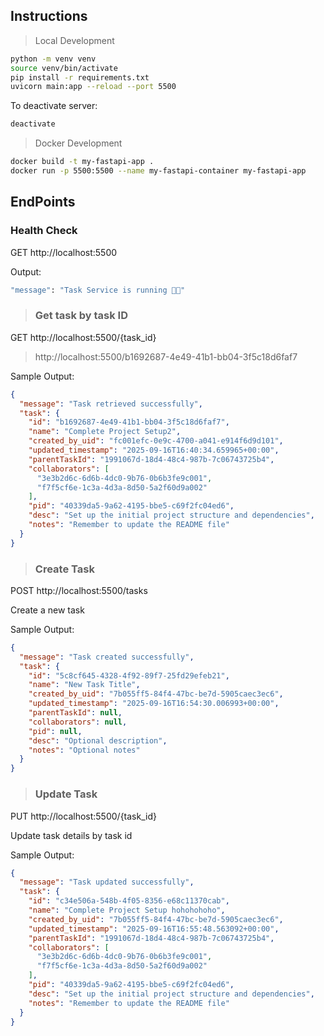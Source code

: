 ## Instructions
> Local Development
```bash
python -m venv venv
source venv/bin/activate
pip install -r requirements.txt
uvicorn main:app --reload --port 5500
```

To deactivate server:
```bash
deactivate
```
> Docker Development
```bash
docker build -t my-fastapi-app .
docker run -p 5500:5500 --name my-fastapi-container my-fastapi-app
```

## EndPoints

### Health Check

GET http://localhost:5500

Output:
```bash
"message": "Task Service is running 🚀😱"
```
>### Get task by task ID

GET http://localhost:5500/{task_id}

> http://localhost:5500/b1692687-4e49-41b1-bb04-3f5c18d6faf7

Sample Output:
```json
{
  "message": "Task retrieved successfully",
  "task": {
    "id": "b1692687-4e49-41b1-bb04-3f5c18d6faf7",
    "name": "Complete Project Setup2",
    "created_by_uid": "fc001efc-0e9c-4700-a041-e914f6d9d101",
    "updated_timestamp": "2025-09-16T16:40:34.659965+00:00",
    "parentTaskId": "1991067d-18d4-48c4-987b-7c06743725b4",
    "collaborators": [
      "3e3b2d6c-6d6b-4dc0-9b76-0b6b3fe9c001",
      "f7f5cf6e-1c3a-4d3a-8d50-5a2f60d9a002"
    ],
    "pid": "40339da5-9a62-4195-bbe5-c69f2fc04ed6",
    "desc": "Set up the initial project structure and dependencies",
    "notes": "Remember to update the README file"
  }
}
```

>### Create Task

POST http://localhost:5500/tasks

Create a new task

Sample Output:
```json
{
  "message": "Task created successfully",
  "task": {
    "id": "5c8cf645-4328-4f92-89f7-25fd29efeb21",
    "name": "New Task Title",
    "created_by_uid": "7b055ff5-84f4-47bc-be7d-5905caec3ec6",
    "updated_timestamp": "2025-09-16T16:54:30.006993+00:00",
    "parentTaskId": null,
    "collaborators": null,
    "pid": null,
    "desc": "Optional description",
    "notes": "Optional notes"
  }
}
```

>### Update Task

PUT http://localhost:5500/{task_id}

Update task details by task id

Sample Output:
```json
{
  "message": "Task updated successfully",
  "task": {
    "id": "c34e506a-548b-4f05-8356-e68c11370cab",
    "name": "Complete Project Setup hohohohoho",
    "created_by_uid": "7b055ff5-84f4-47bc-be7d-5905caec3ec6",
    "updated_timestamp": "2025-09-16T16:55:48.563092+00:00",
    "parentTaskId": "1991067d-18d4-48c4-987b-7c06743725b4",
    "collaborators": [
      "3e3b2d6c-6d6b-4dc0-9b76-0b6b3fe9c001",
      "f7f5cf6e-1c3a-4d3a-8d50-5a2f60d9a002"
    ],
    "pid": "40339da5-9a62-4195-bbe5-c69f2fc04ed6",
    "desc": "Set up the initial project structure and dependencies",
    "notes": "Remember to update the README file"
  }
}
```